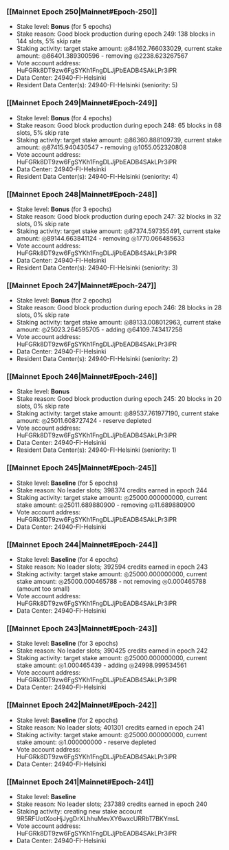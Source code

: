 ### [[Mainnet Epoch 250|Mainnet#Epoch-250]]
* Stake level: **Bonus** (for 5 epochs)
* Stake reason: Good block production during epoch 249: 138 blocks in 144 slots, 5% skip rate
* Staking activity: target stake amount: ◎84162.766033029, current stake amount: ◎86401.389300596 - removing ◎2238.623267567
* Vote account address: HuFGRk8DT9zw6FgSYKh1FngDLJjPbEADB4SAkLPr3iPR
* Data Center: 24940-FI-Helsinki
* Resident Data Center(s): 24940-FI-Helsinki (seniority: 5)
### [[Mainnet Epoch 249|Mainnet#Epoch-249]]
* Stake level: **Bonus** (for 4 epochs)
* Stake reason: Good block production during epoch 248: 65 blocks in 68 slots, 5% skip rate
* Staking activity: target stake amount: ◎86360.888109739, current stake amount: ◎87415.940430547 - removing ◎1055.052320808
* Vote account address: HuFGRk8DT9zw6FgSYKh1FngDLJjPbEADB4SAkLPr3iPR
* Data Center: 24940-FI-Helsinki
* Resident Data Center(s): 24940-FI-Helsinki (seniority: 4)
### [[Mainnet Epoch 248|Mainnet#Epoch-248]]
* Stake level: **Bonus** (for 3 epochs)
* Stake reason: Good block production during epoch 247: 32 blocks in 32 slots, 0% skip rate
* Staking activity: target stake amount: ◎87374.597355491, current stake amount: ◎89144.663841124 - removing ◎1770.066485633
* Vote account address: HuFGRk8DT9zw6FgSYKh1FngDLJjPbEADB4SAkLPr3iPR
* Data Center: 24940-FI-Helsinki
* Resident Data Center(s): 24940-FI-Helsinki (seniority: 3)
### [[Mainnet Epoch 247|Mainnet#Epoch-247]]
* Stake level: **Bonus** (for 2 epochs)
* Stake reason: Good block production during epoch 246: 28 blocks in 28 slots, 0% skip rate
* Staking activity: target stake amount: ◎89133.008012963, current stake amount: ◎25023.264595705 - adding ◎64109.743417258
* Vote account address: HuFGRk8DT9zw6FgSYKh1FngDLJjPbEADB4SAkLPr3iPR
* Data Center: 24940-FI-Helsinki
* Resident Data Center(s): 24940-FI-Helsinki (seniority: 2)
### [[Mainnet Epoch 246|Mainnet#Epoch-246]]
* Stake level: **Bonus**
* Stake reason: Good block production during epoch 245: 20 blocks in 20 slots, 0% skip rate
* Staking activity: target stake amount: ◎89537.761977190, current stake amount: ◎25011.608727424 - reserve depleted
* Vote account address: HuFGRk8DT9zw6FgSYKh1FngDLJjPbEADB4SAkLPr3iPR
* Data Center: 24940-FI-Helsinki
* Resident Data Center(s): 24940-FI-Helsinki (seniority: 1)
### [[Mainnet Epoch 245|Mainnet#Epoch-245]]
* Stake level: **Baseline** (for 5 epochs)
* Stake reason: No leader slots; 398374 credits earned in epoch 244
* Staking activity: target stake amount: ◎25000.000000000, current stake amount: ◎25011.689880900 - removing ◎11.689880900
* Vote account address: HuFGRk8DT9zw6FgSYKh1FngDLJjPbEADB4SAkLPr3iPR
* Data Center: 24940-FI-Helsinki
### [[Mainnet Epoch 244|Mainnet#Epoch-244]]
* Stake level: **Baseline** (for 4 epochs)
* Stake reason: No leader slots; 392594 credits earned in epoch 243
* Staking activity: target stake amount: ◎25000.000000000, current stake amount: ◎25000.000465788 - not removing ◎0.000465788 (amount too small)
* Vote account address: HuFGRk8DT9zw6FgSYKh1FngDLJjPbEADB4SAkLPr3iPR
* Data Center: 24940-FI-Helsinki
### [[Mainnet Epoch 243|Mainnet#Epoch-243]]
* Stake level: **Baseline** (for 3 epochs)
* Stake reason: No leader slots; 390425 credits earned in epoch 242
* Staking activity: target stake amount: ◎25000.000000000, current stake amount: ◎1.000465439 - adding ◎24998.999534561
* Vote account address: HuFGRk8DT9zw6FgSYKh1FngDLJjPbEADB4SAkLPr3iPR
* Data Center: 24940-FI-Helsinki
### [[Mainnet Epoch 242|Mainnet#Epoch-242]]
* Stake level: **Baseline** (for 2 epochs)
* Stake reason: No leader slots; 401301 credits earned in epoch 241
* Staking activity: target stake amount: ◎25000.000000000, current stake amount: ◎1.000000000 - reserve depleted
* Vote account address: HuFGRk8DT9zw6FgSYKh1FngDLJjPbEADB4SAkLPr3iPR
* Data Center: 24940-FI-Helsinki
### [[Mainnet Epoch 241|Mainnet#Epoch-241]]
* Stake level: **Baseline**
* Stake reason: No leader slots; 237389 credits earned in epoch 240
* Staking activity: creating new stake account 9R5RFUotXooHjJygDrXLhhuMevXY6wxcURRbT7BKYmsL
* Vote account address: HuFGRk8DT9zw6FgSYKh1FngDLJjPbEADB4SAkLPr3iPR
* Data Center: 24940-FI-Helsinki